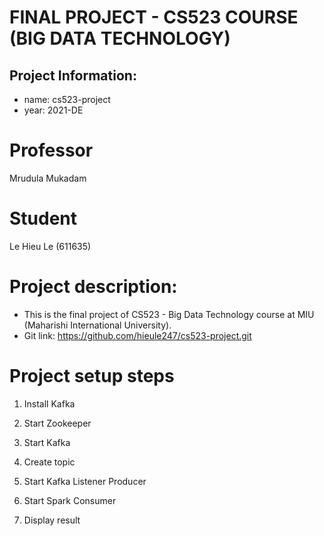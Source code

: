 # FINAL PROJECT - CS523 COURSE (BIG DATA TECHNOLOGY)

## Project Information:
- name: cs523-project
- year: 2021-DE

# Professor
Mrudula Mukadam

# Student
Le Hieu Le (611635)

# Project description:
- This is the final project of CS523 - Big Data Technology course at MIU (Maharishi International University).
- Git link: https://github.com/hieule247/cs523-project.git

# Project setup steps
1. Install Kafka
2. Start Zookeeper
3. Start Kafka
4. Create topic <cs523-project>

5. Start Kafka Listener Producer
6. Start Spark Consumer

7. Display result
